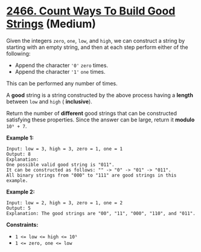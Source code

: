 # [2466. Count Ways To Build Good Strings][link] (Medium)

[link]: https://leetcode.com/problems/count-ways-to-build-good-strings/

Given the integers `zero`, `one`, `low`, and `high`, we can construct a string by starting with an
empty string, and then at each step perform either of the following:

- Append the character `'0'` `zero` times.
- Append the character `'1'` `one` times.

This can be performed any number of times.

A **good** string is a string constructed by the above process having a **length** between `low` and
`high` ( **inclusive**).

Return the number of **different** good strings that can be constructed satisfying these properties.
Since the answer can be large, return it **modulo** `10⁹ + 7`.

**Example 1:**

```
Input: low = 3, high = 3, zero = 1, one = 1
Output: 8
Explanation:
One possible valid good string is "011".
It can be constructed as follows: "" -> "0" -> "01" -> "011".
All binary strings from "000" to "111" are good strings in this example.
```

**Example 2:**

```
Input: low = 2, high = 3, zero = 1, one = 2
Output: 5
Explanation: The good strings are "00", "11", "000", "110", and "011".
```

**Constraints:**

- `1 <= low <= high <= 10⁵`
- `1 <= zero, one <= low`
